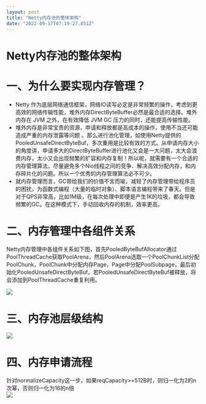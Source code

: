 ```yaml
---
layout: post
title: "Netty内存池的整体架构"
date: "2022-09-17T07:19:27.851Z"
---
```

Netty内存池的整体架构
=============

一、为什么要实现内存管理？
=============

*   Netty 作为底层网络通信框架，网络IO读写必定是非常频繁的操作，考虑到更高效的网络传输性能，堆外内存DirectByteBuffer必然是最合适的选择。堆外内存在 JVM 之外，在有效降低 JVM GC 压力的同时，还能提高传输性能。
*   堆外内存是非常宝贵的资源，申请和释放都是高成本的操作，使用不当还可能造成严重的内存泄露等问题 。那么进行池化管理，如使用Netty提供的PooledUnsafeDirectByteBuf，多次重用是比较有效的方式。从申请内存大小的角度讲，申请多大的DirectByteBuffer进行池化又会是一大问题，太大会浪费内存，太小又会出现频繁的扩容和内存复制！所以呢，就需要有一个合适的内存管理算法，尽量避免多个Nio线程之间的竞争、解决高效分配内存，和内存碎片化的问题。所以一个优秀的内存管理算法必不可少。
*   就内存管理而言，GC带给我们的价值不言而喻，减轻了内存管理带给程序员的困扰，为函数式编程（大量的临时对象）、脚本语言编程带来了春天。但是对于QPS非常高，比如1M级，在每次处理中即便是产生1K的垃圾，都会导致频繁的GC。在这种模式下，手动回收内存的机制，效率更高。

二、内存管理中各组件关系
============

Netty内存管理中各组件关系如下图，首先PooledByteBufAllocator通过PoolThreadCache获取PoolArena，然后PoolArena选取一个PoolChunkList分配PoolChunk，PoolChunk中分配内存Page，Page中分配PoolSubpage，最后初始化PooledUnsafeDirectByteBuf。若PooledUnsafeDirectByteBuf被释放，将会添加到PoolThreadCache重复利用。

![](https://img2022.cnblogs.com/blog/1183794/202209/1183794-20220917141756594-288556038.png)

三、内存池层级结构
=========

![](https://img2022.cnblogs.com/blog/1183794/202209/1183794-20220917141826460-815373782.png)

四、内存申请流程
========

针对normalizeCapacity这一步，如果reqCapacity>=512B时，则归一化为2的n次幂，否则归一化为16的n倍  
![](https://img2022.cnblogs.com/blog/1183794/202209/1183794-20220917142612966-517353886.png)